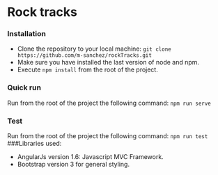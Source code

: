 # Rock tracks
### Installation
  * Clone the repository to your local machine:
   `git clone https://github.com/m-sanchez/rockTracks.git`
  * Make sure you have installed the last version of node and npm.
  * Execute `npm install` from the root of the project.
### Quick run
  Run from the root of the project the following command:
   ` npm run serve `
### Test
  Run from the root of the project the following command:
   ` npm run test `   
###Libraries used:
  * AngularJs version 1.6: Javascript MVC Framework.
  * Bootstrap version 3 for general styling.
